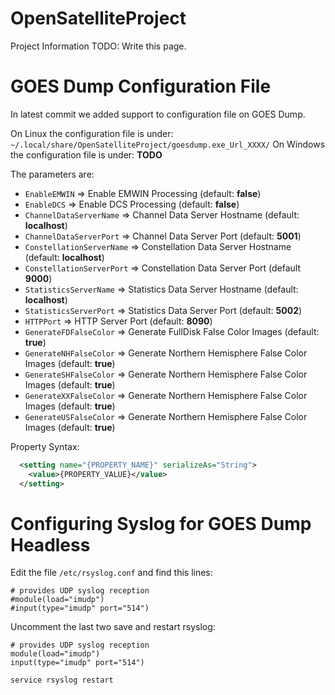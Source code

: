 # OpenSatelliteProject
Project Information
TODO: Write this page.

# GOES Dump Configuration File

In latest commit we added support to configuration file on GOES Dump. 

On Linux the configuration file is under: `~/.local/share/OpenSatelliteProject/goesdump.exe_Url_XXXX/`
On Windows the configuration file is under: **TODO**

The parameters are:

* `EnableEMWIN` => Enable EMWIN Processing (default: **false**)
* `EnableDCS`   => Enable DCS Processing (default: **false**)
* `ChannelDataServerName` => Channel Data Server Hostname (default: **localhost**)
* `ChannelDataServerPort` => Channel Data Server Port (default: **5001**)
* `ConstellationServerName` => Constellation Data Server Hostname (default: **localhost**)
* `ConstellationServerPort` => Constellation Data Server Port (default **9000**)
* `StatisticsServerName` => Statistics Data Server Hostname (default: **localhost**)
* `StatisticsServerPort` => Statistics Data Server Port (default: **5002**)
* `HTTPPort` => HTTP Server Port (default: **8090**)
* `GenerateFDFalseColor` => Generate FullDisk False Color Images (default: **true**)
* `GenerateNHFalseColor` => Generate Northern Hemisphere False Color Images (default: **true**)
* `GenerateSHFalseColor` =>  Generate Northern Hemisphere False Color Images (default: **true**)
* `GenerateXXFalseColor` =>  Generate Northern Hemisphere False Color Images (default: **true**)
* `GenerateUSFalseColor` =>  Generate Northern Hemisphere False Color Images (default: **true**)

Property Syntax:
```xml
  <setting name="{PROPERTY_NAME}" serializeAs="String">
    <value>{PROPERTY_VALUE}</value>
  </setting>
```

# Configuring Syslog for GOES Dump Headless

Edit the file `/etc/rsyslog.conf` and find this lines:
```
# provides UDP syslog reception
#module(load="imudp")
#input(type="imudp" port="514")
```

Uncomment the last two save and restart rsyslog:
```
# provides UDP syslog reception
module(load="imudp")
input(type="imudp" port="514")
```

`service rsyslog restart`
